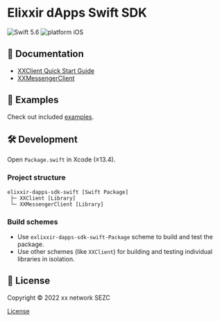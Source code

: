 # Elixxir dApps Swift SDK

![Swift 5.6](https://img.shields.io/badge/swift-5.6-orange.svg)
![platform iOS](https://img.shields.io/badge/platform-iOS-blue.svg)

## 📖 Documentation 

- [XXClient Quick Start Guide](Docs/XXClient-quick-start-guide.md)
- [XXMessengerClient](Docs/XXMessengerClient.md)

## 📱 Examples

Check out included [examples](Examples).

## 🛠 Development

Open `Package.swift` in Xcode (≥13.4).

### Project structure

```
elixxir-dapps-sdk-swift [Swift Package]
 ├─ XXClient [Library]
 └─ XXMessengerClient [Library]
```

### Build schemes

- Use `exlixxir-dapps-sdk-swift-Package` scheme to build and test the package.
- Use other schemes (like `XXClient`) for building and testing individual libraries in isolation.

## 📄 License

Copyright © 2022 xx network SEZC

[License](LICENSE)
